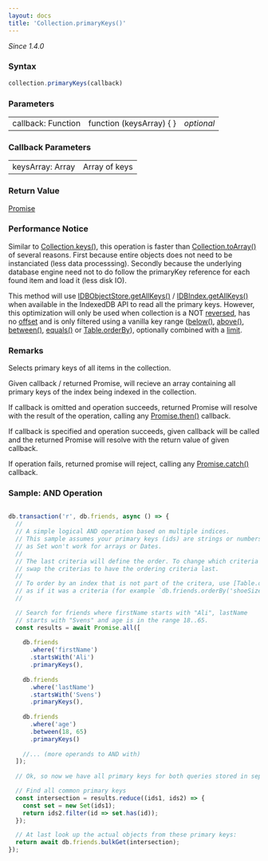 ```yaml
---
layout: docs
title: 'Collection.primaryKeys()'
---
```


*Since 1.4.0*

### Syntax

```javascript
collection.primaryKeys(callback)
```

### Parameters

<table>
<tr><td>callback: Function</td><td>function (keysArray) { }</td><td><i>optional</i></td></tr>
</table>

### Callback Parameters

<table>
<tr><td>keysArray: Array</td><td>Array of keys</td></tr>
</table>

### Return Value

[Promise](/docs/Promise/Promise)

### Performance Notice

Similar to [Collection.keys()](/docs/Collection/Collection.keys()), this operation is faster than [Collection.toArray()](/docs/Collection/Collection.toArray()) of several reasons. First because entire objects does not need to be instanciated (less data processsing). Secondly because the underlying database engine need not to do follow the primaryKey reference for each found item and load it (less disk IO).

This method will use [IDBObjectStore.getAllKeys()](https://developer.mozilla.org/en-US/docs/Web/API/IDBObjectStore/getAllKeys) / [IDBIndex.getAllKeys()](https://developer.mozilla.org/en-US/docs/Web/API/IDBIndex/getAllKeys) when available in the IndexedDB API to read all the primary keys. However, this optimization will only be used when collection is a NOT [reversed](/docs/Collection/Collection.reverse()), has no [offset](/docs/Collection/Collection.offset()) and is only filtered using a vanilla key range ([below()](/docs/WhereClause/WhereClause.below()), [above()](/docs/WhereClause/WhereClause.above()), [between()](/docs/WhereClause/WhereClause.between()), [equals()](/docs/WhereClause/WhereClause.equals()) or [Table.orderBy](.docs/Table/Table.orderBy())), optionally combined with a [limit](/docs/Collection/Collection.limit()).

### Remarks

Selects primary keys of all items in the collection. 

Given callback / returned Promise, will recieve an array containing all primary keys of the index being indexed in the collection.

If callback is omitted and operation succeeds, returned Promise will resolve with the result of the operation, calling any [Promise.then()](/docs/Promise/Promise.then()) callback.

If callback is specified and operation succeeds, given callback will be called and the returned Promise will resolve with the return value of given callback.

If operation fails, returned promise will reject, calling any [Promise.catch()](/docs/Promise/Promise.catch()) callback.

### Sample: AND Operation

```javascript

db.transaction('r', db.friends, async () => {
  //
  // A simple logical AND operation based on multiple indices.
  // This sample assumes your primary keys (ids) are strings or numbers
  // as Set won't work for arrays or Dates.
  //
  // The last criteria will define the order. To change which criteria to define the order,
  // swap the criterias to have the ordering criteria last.
  //
  // To order by an index that is not part of the critera, use [Table.orderBy()](https://dexie.org/docs/Table/Table.orderBy())
  // as if it was a criteria (for example `db.friends.orderBy('shoeSize').primaryKeys()`) and put it last.
  //

  // Search for friends where firstName starts with "Ali", lastName
  // starts with "Svens" and age is in the range 18..65.
  const results = await Promise.all([
  
    db.friends
      .where('firstName')
      .startsWith('Ali')
      .primaryKeys(),
      
    db.friends
      .where('lastName')
      .startsWith('Svens')
      .primaryKeys(),
      
    db.friends
      .where('age')
      .between(18, 65)
      .primaryKeys()
      
    //... (more operands to AND with)
  ]);
  
  // Ok, so now we have all primary keys for both queries stored in separate results

  // Find all common primary keys
  const intersection = results.reduce((ids1, ids2) => {
    const set = new Set(ids1);
    return ids2.filter(id => set.has(id));
  });

  // At last look up the actual objects from these primary keys:
  return await db.friends.bulkGet(intersection);
});
```

